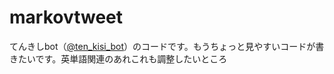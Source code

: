 # markovtweet
てんきしbot（[@ten_kisi_bot](https://twitter.com/ten_kisi_bot "@ten_kisi_bot")）のコードです。もうちょっと見やすいコードが書きたいです。英単語関連のあれこれも調整したいところ
